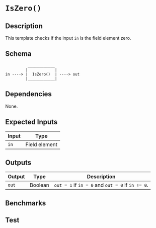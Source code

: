 # `IsZero()` 

## Description

This template checks if the input `in` is the field element zero. 

## Schema

```
          ____________     
         |            |
in ----> |  IsZero()  | ----> out
         |____________|     
```

## Dependencies

None.

## Expected Inputs

| Input           | Type           |
| -------------   | -------------  | 
| `in`            | Field element  |


## Outputs

| Output        | Type           | Description     |
| ------------- | -------------  | ----------      | 
| `out`         | Boolean        | `out = 1` if `in = 0` and `out = 0` if `in != 0`.|

## Benchmarks 

## Test